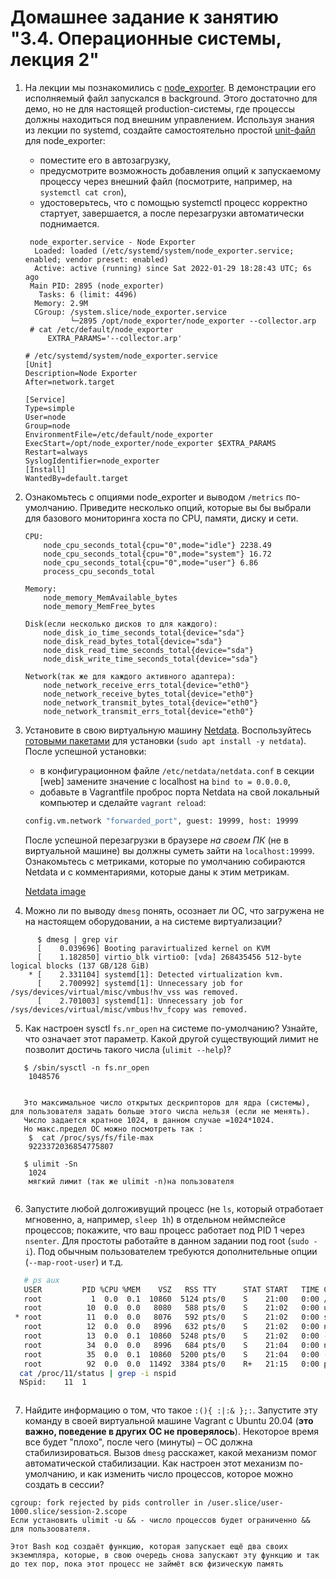 # Домашнее задание к занятию "3.4. Операционные системы, лекция 2"

1. На лекции мы познакомились с [node_exporter](https://github.com/prometheus/node_exporter/releases). В демонстрации его исполняемый файл запускался в background. Этого достаточно для демо, но не для настоящей production-системы, где процессы должны находиться под внешним управлением. Используя знания из лекции по systemd, создайте самостоятельно простой [unit-файл](https://www.freedesktop.org/software/systemd/man/systemd.service.html) для node_exporter:

    * поместите его в автозагрузку,
    * предусмотрите возможность добавления опций к запускаемому процессу через внешний файл (посмотрите, например, на `systemctl cat cron`),
    * удостоверьтесь, что с помощью systemctl процесс корректно стартует, завершается, а после перезагрузки автоматически поднимается.
   ```text
    node_exporter.service - Node Exporter
     Loaded: loaded (/etc/systemd/system/node_exporter.service; enabled; vendor preset: enabled)
     Active: active (running) since Sat 2022-01-29 18:28:43 UTC; 6s ago
    Main PID: 2895 (node_exporter)
      Tasks: 6 (limit: 4496)
     Memory: 2.9M
     CGroup: /system.slice/node_exporter.service
             └─2895 /opt/node_exporter/node_exporter --collector.arp
    # cat /etc/default/node_exporter 
        EXTRA_PARAMS='--collector.arp'
   ```
   ```text
   # /etc/systemd/system/node_exporter.service
   [Unit]
   Description=Node Exporter
   After=network.target
   
   [Service]
   Type=simple
   User=node
   Group=node
   EnvironmentFile=/etc/default/node_exporter
   ExecStart=/opt/node_exporter/node_exporter $EXTRA_PARAMS
   Restart=always
   SyslogIdentifier=node_exporter
   [Install]
   WantedBy=default.target

   ```
2. Ознакомьтесь с опциями node_exporter и выводом `/metrics` по-умолчанию. Приведите несколько опций, которые вы бы выбрали для базового мониторинга хоста по CPU, памяти, диску и сети.
   ```text
   CPU:
       node_cpu_seconds_total{cpu="0",mode="idle"} 2238.49
       node_cpu_seconds_total{cpu="0",mode="system"} 16.72
       node_cpu_seconds_total{cpu="0",mode="user"} 6.86
       process_cpu_seconds_total
       
   Memory:
       node_memory_MemAvailable_bytes 
       node_memory_MemFree_bytes
       
   Disk(если несколько дисков то для каждого):
       node_disk_io_time_seconds_total{device="sda"} 
       node_disk_read_bytes_total{device="sda"} 
       node_disk_read_time_seconds_total{device="sda"} 
       node_disk_write_time_seconds_total{device="sda"}
       
   Network(так же для каждого активного адаптера):
       node_network_receive_errs_total{device="eth0"} 
       node_network_receive_bytes_total{device="eth0"} 
       node_network_transmit_bytes_total{device="eth0"}
       node_network_transmit_errs_total{device="eth0"}
   ```

3. Установите в свою виртуальную машину [Netdata](https://github.com/netdata/netdata). Воспользуйтесь [готовыми пакетами](https://packagecloud.io/netdata/netdata/install) для установки (`sudo apt install -y netdata`). После успешной установки:
    * в конфигурационном файле `/etc/netdata/netdata.conf` в секции [web] замените значение с localhost на `bind to = 0.0.0.0`,
    * добавьте в Vagrantfile проброс порта Netdata на свой локальный компьютер и сделайте `vagrant reload`:

    ```bash
    config.vm.network "forwarded_port", guest: 19999, host: 19999
    ```

    После успешной перезагрузки в браузере *на своем ПК* (не в виртуальной машине) вы должны суметь зайти на `localhost:19999`. Ознакомьтесь с метриками, которые по умолчанию собираются Netdata и с комментариями, которые даны к этим метрикам.
      
    [Netdata image](https://drive.google.com/drive/folders/1lQCpVA-AhWbcdyBbY6gQt4f6JEugbReg?ths=true)
    
   
   
   
4. Можно ли по выводу `dmesg` понять, осознает ли ОС, что загружена не на настоящем оборудовании, а на системе виртуализации?
```shell
      $ dmesg | grep vir
      [    0.039696] Booting paravirtualized kernel on KVM
      [    1.182850] virtio_blk virtio0: [vda] 268435456 512-byte logical blocks (137 GB/128 GiB)
    * [    2.331104] systemd[1]: Detected virtualization kvm.
      [    2.700992] systemd[1]: Unnecessary job for /sys/devices/virtual/misc/vmbus!hv_vss was removed.
      [    2.701003] systemd[1]: Unnecessary job for /sys/devices/virtual/misc/vmbus!hv_fcopy was removed.
```
5. Как настроен sysctl `fs.nr_open` на системе по-умолчанию? Узнайте, что означает этот параметр. Какой другой существующий лимит не позволит достичь такого числа (`ulimit --help`)?
```text
   $ /sbin/sysctl -n fs.nr_open
    1048576

   
   Это максимальное число открытых дескрипторов для ядра (системы), для пользователя задать больше этого числа нельзя (если не менять). 
   Число задается кратное 1024, в данном случае =1024*1024. 
   Но макс.предел ОС можно посмотреть так :
    $  cat /proc/sys/fs/file-max
    9223372036854775807
   
   $ ulimit -Sn
    1024
    мягкий лимит (так же ulimit -n)на пользователя 


```
6. Запустите любой долгоживущий процесс (не `ls`, который отработает мгновенно, а, например, `sleep 1h`) в отдельном неймспейсе процессов; покажите, что ваш процесс работает под PID 1 через `nsenter`. Для простоты работайте в данном задании под root (`sudo -i`). Под обычным пользователем требуются дополнительные опции (`--map-root-user`) и т.д.
```bash
   # ps aux
   USER         PID %CPU %MEM    VSZ   RSS TTY      STAT START   TIME COMMAND
   root           1  0.0  0.1  10860  5124 pts/0    S    21:00   0:00 /bin/bash
   root          10  0.0  0.0   8080   588 pts/0    S    21:02   0:00 unshare --fork --pid --mount-proc sleep 1h
 * root          11  0.0  0.0   8076   592 pts/0    S    21:02   0:00 sleep 1h
   root          12  0.0  0.0   8996   632 pts/0    S    21:02   0:00 nsenter --target 10 --pid --mount
   root          13  0.0  0.1  10860  5248 pts/0    S    21:02   0:00 -bash
   root          34  0.0  0.0   8996   684 pts/0    S    21:04   0:00 nsenter --target 11 --pid --mount
   root          35  0.0  0.1  10860  5200 pts/0    S    21:04   0:00 -bash
   root          92  0.0  0.0  11492  3384 pts/0    R+   21:15   0:00 ps aux
  cat /proc/11/status | grep -i nspid
  NSpid:	11	1



```
7. Найдите информацию о том, что такое `:(){ :|:& };:`. Запустите эту команду в своей виртуальной машине Vagrant с Ubuntu 20.04 (**это важно, поведение в других ОС не проверялось**). Некоторое время все будет "плохо", после чего (минуты) – ОС должна стабилизироваться. Вызов `dmesg` расскажет, какой механизм помог автоматической стабилизации. Как настроен этот механизм по-умолчанию, и как изменить число процессов, которое можно создать в сессии?
```text
cgroup: fork rejected by pids controller in /user.slice/user-1000.slice/session-2.scope
Если установить ulimit -u && - число процессов будет ограниченно && для пользоователя. 

Этот Bash код создаёт функцию, которая запускает ещё два своих экземпляра, которые, в свою очередь снова запускают эту функцию и так до тех пор, пока этот процесс не займёт всю физическую память

```

